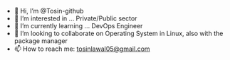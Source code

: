- 👋 Hi, I’m @Tosin-github
- 👀 I’m interested in ... Private/Public sector
- 🌱 I’m currently learning ... DevOps Engineer
- 💞️ I’m looking to collaborate on Operating System in Linux, also with the package manager
- 📫 How to reach me: tosinlawal05@gmail.com

<!---
Tosin-github/Tosin-github is a ✨ special ✨ repository because its `README.md` (this file) appears on your GitHub profile.
You can click the Preview link to take a look at your changes.
--->
